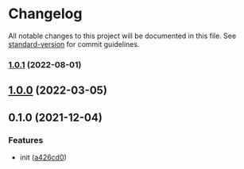 # Changelog

All notable changes to this project will be documented in this file. See [standard-version](https://github.com/conventional-changelog/standard-version) for commit guidelines.

### [1.0.1](https://github.com/BlackGlory/pass/compare/v1.0.0...v1.0.1) (2022-08-01)

## [1.0.0](https://github.com/BlackGlory/pass/compare/v0.1.0...v1.0.0) (2022-03-05)

## 0.1.0 (2021-12-04)


### Features

* init ([a426cd0](https://github.com/BlackGlory/pass/commit/a426cd0dbe3e83aaeb2cb7cdc207574be4f74855))
